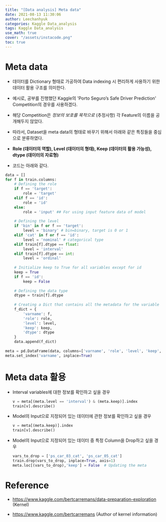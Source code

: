 ```yaml
---
title: "[Data analysis] Meta data"
date: 2021-08-13 11:30:06
author: Leechanhyuk
categories: Kaggle Data_analysis
tags: Kaggle Data_analysis
use_math: true
cover: "/assets/instacode.png"
toc: true
---
```


# Meta data

  - 데이터를 Dictionary 형태로 가공하여 Data indexing 시 편리하게 사용하기 위한 데이터 활용 구조를 의미한다.

  - 예시로, 공부를 진행했던 Kaggle의 'Porto Seguro’s Safe Driver Prediction' Competition의 경우를 사용하겠다.

  - 해당 Competition은 *정보의 보호를 목적으로* (추정사항) 각 Feature의 이름을 공개해두지 않았다.

  - 따라서, Dataset을 meta data의 형태로 바꾸기 위해서 아래와 같은 특징들을 중심으로 분류하였다.

  - **Role (데이터의 역할), Level (데이터의 형태), Keep (데이터의 활용 가능성), dtype (데이터의 자료형)**

  - 코드는 아래와 같다.

  ```python
  data = []
  for f in train.columns:
      # Defining the role
      if f == 'target':
          role = 'target'
      elif f == 'id':
          role = 'id'
      else:
          role = 'input' ## For using input feature data of model
          
      # Defining the level
      if 'bin' in f or f == 'target':
          level = 'binary' # bin=binary, target is 0 or 1
      elif 'cat' in f or f == 'id':
          level = 'nominal' # categorical type
      elif train[f].dtype == float:
          level = 'interval' 
      elif train[f].dtype == int:
          level = 'ordinal'
          
      # Initialize keep to True for all variables except for id
      keep = True
      if f == 'id':
          keep = False
      
      # Defining the data type 
      dtype = train[f].dtype
      
      # Creating a Dict that contains all the metadata for the variable
      f_dict = {
          'varname': f,
          'role': role,
          'level': level,
          'keep': keep,
          'dtype': dtype
      }
      data.append(f_dict)
      
  meta = pd.DataFrame(data, columns=['varname', 'role', 'level', 'keep', 'dtype'])
  meta.set_index('varname', inplace=True)
  ```

# Meta data 활용

  - Interval variables에 대한 정보를 확인하고 싶을 경우

    ```python
    v = meta[(meta.level == 'interval') & (meta.keep)].index
    train[v].describe()
    ```

  - Model의 Input으로 지정되어 있는 데이터에 관한 정보를 확인하고 싶을 경우

    ```python
    v = meta[(meta.keep)].index
    train[v].describe()
    ```

  - Model의 Input으로 지정되어 있는 데이터 중 특정 Column을 Drop하고 싶을 경우

    ```python
    vars_to_drop = ['ps_car_03_cat', 'ps_car_05_cat']
    train.drop(vars_to_drop, inplace=True, axis=1)
    meta.loc[(vars_to_drop),'keep'] = False  # Updating the meta
    ```

# Reference

 - https://www.kaggle.com/bertcarremans/data-preparation-exploration
 (Kernel)

 - https://www.kaggle.com/bertcarremans
 (Author of kernel information)


